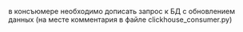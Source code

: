 в консъюмере необходимо дописать запрос к БД с обновлением данных (на месте комментария в файле clickhouse_consumer.py)
